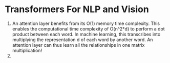 # Transformers For NLP and Vision

1. An attention layer benefits from its O(1) memory time complexity. This enables the computational time complexity of O(n^2*d) to perform a dot product between each word. In machine learning, this transcribes into multiplying the representation d of each word by another word. An attention layer can thus learn all the relationships in one matrix multiplication!
2. 
